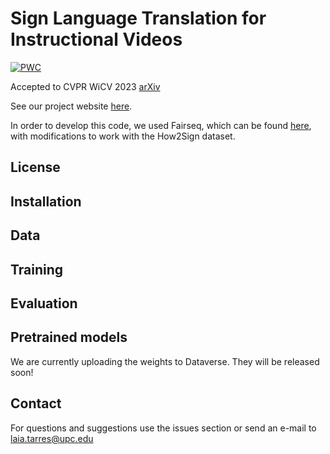 # Sign Language Translation for Instructional Videos
[![PWC](https://img.shields.io/endpoint.svg?url=https://paperswithcode.com/badge/sign-language-translation-from-instructional/sign-language-translation-on-how2sign)](https://paperswithcode.com/sota/sign-language-translation-on-how2sign?p=sign-language-translation-from-instructional)

Accepted to CVPR WiCV 2023 [arXiv](https://imatge-upc.github.io/)

See our project website [here](https://imatge-upc.github.io/slt_how2sign_wicv2023/).

In order to develop this code, we used Fairseq, which can be found [here](https://github.com/imatge-upc/rsis), with modifications to work with the How2Sign dataset.

## License

## Installation

## Data

## Training

## Evaluation


## Pretrained models

We are currently uploading the weights to Dataverse. They will be released soon!

## Contact
For questions and suggestions use the issues section or send an e-mail to laia.tarres@upc.edu
